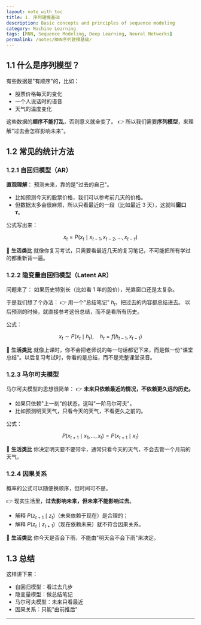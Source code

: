 ```yaml
---
layout: note_with_toc
title: 1. 序列建模基础
description: Basic concepts and principles of sequence modeling
category: Machine Learning
tags: [RNN, Sequence Modeling, Deep Learning, Neural Networks]
permalink: /notes/RNN序列建模基础/
---
```


## 1.1 什么是序列模型？

有些数据是"有顺序"的，比如：

* 股票价格每天的变化
* 一个人说话时的语音
* 天气的温度变化

这些数据的**顺序不能打乱**，否则意义就全变了。
👉 所以我们需要**序列模型**，来理解"过去会怎样影响未来"。


## 1.2 常见的统计方法

### 1.2.1 自回归模型（AR）

**直观理解**：
预测未来，靠的是"过去的自己"。

* 比如预测今天的股票价格，我们可以参考前几天的价格。
* 但数据太多会很麻烦，所以只看最近的一段（比如最近 3 天），这就叫**窗口 $\tau$**。

公式写出来：

$$
x_t = P(x_t \mid x_{t-1}, x_{t-2}, \ldots, x_{t-\tau})
$$

📌 **生活类比**
就像你复习考试，只需要看最近几天的复习笔记，不可能把所有学过的都重新背一遍。

### 1.2.2 隐变量自回归模型（Latent AR）

问题来了：
如果历史特别长（比如看 1 年的股价），光靠窗口还是太复杂。

于是我们想了个办法：
👉 用一个"总结笔记" $h_t$，把过去的内容都总结进去。
以后预测的时候，就直接参考这份总结，而不是看所有历史。

公式：

$$
x_t \sim P(x_t \mid h_t), \quad h_t = f(h_{t-1}, x_{t-1})
$$

📌 **生活类比**
就像上课时，你不会把老师说的每一句话都记下来，而是做一份"课堂总结"。以后复习考试时，你看的是总结，而不是完整课堂录音。

### 1.2.3 马尔可夫模型

马尔可夫模型的思想很简单：
👉 **未来只依赖最近的情况，不依赖更久远的历史。**

* 如果只依赖"上一刻"的状态，这叫"一阶马尔可夫"。
* 比如预测明天天气，只看今天的天气，不看更久之前的。

公式：

$$
P(x_{t+1} \mid x_1,\ldots,x_t) = P(x_{t+1} \mid x_t)
$$

📌 **生活类比**
你决定明天要不要带伞，通常只看今天的天气，不会去管一个月前的天气。

### 1.2.4 因果关系

概率的公式可以随便换顺序，但时间可不是。

👉 现实生活里，**过去影响未来，但未来不能影响过去**。

* 解释 $P(z_{t+1} \mid z_t)$（未来依赖于现在）是合理的；
* 解释 $P(z_t \mid z_{t+1})$（现在依赖未来）就不符合因果关系。

📌 **生活类比**
你今天是否会下雨，不能由"明天会不会下雨"来决定。

## 1.3 总结

这样讲下来：

* 自回归模型：看过去几步
* 隐变量模型：做总结笔记
* 马尔可夫模型：未来只看最近
* 因果关系：只能"由前推后"

---
